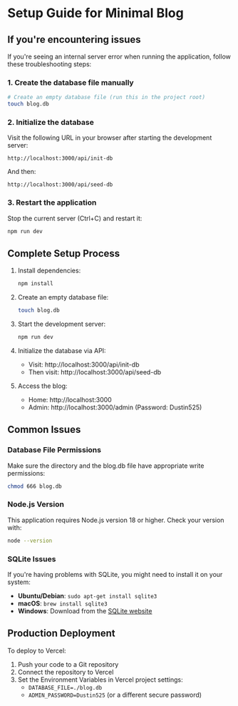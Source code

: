 # Setup Guide for Minimal Blog

## If you're encountering issues

If you're seeing an internal server error when running the application, follow these troubleshooting steps:

### 1. Create the database file manually

```bash
# Create an empty database file (run this in the project root)
touch blog.db
```

### 2. Initialize the database

Visit the following URL in your browser after starting the development server:

```
http://localhost:3000/api/init-db
```

And then:

```
http://localhost:3000/api/seed-db
```

### 3. Restart the application

Stop the current server (Ctrl+C) and restart it:

```bash
npm run dev
```

## Complete Setup Process

1. Install dependencies:
   ```bash
   npm install
   ```

2. Create an empty database file:
   ```bash
   touch blog.db
   ```

3. Start the development server:
   ```bash
   npm run dev
   ```

4. Initialize the database via API:
   - Visit: http://localhost:3000/api/init-db
   - Then visit: http://localhost:3000/api/seed-db

5. Access the blog:
   - Home: http://localhost:3000
   - Admin: http://localhost:3000/admin (Password: Dustin525)

## Common Issues

### Database File Permissions

Make sure the directory and the blog.db file have appropriate write permissions:

```bash
chmod 666 blog.db
```

### Node.js Version

This application requires Node.js version 18 or higher. Check your version with:

```bash
node --version
```

### SQLite Issues

If you're having problems with SQLite, you might need to install it on your system:

- **Ubuntu/Debian**: `sudo apt-get install sqlite3`
- **macOS**: `brew install sqlite3`
- **Windows**: Download from the [SQLite website](https://www.sqlite.org/download.html)

## Production Deployment

To deploy to Vercel:

1. Push your code to a Git repository
2. Connect the repository to Vercel
3. Set the Environment Variables in Vercel project settings:
   - `DATABASE_FILE=./blog.db`
   - `ADMIN_PASSWORD=Dustin525` (or a different secure password) 